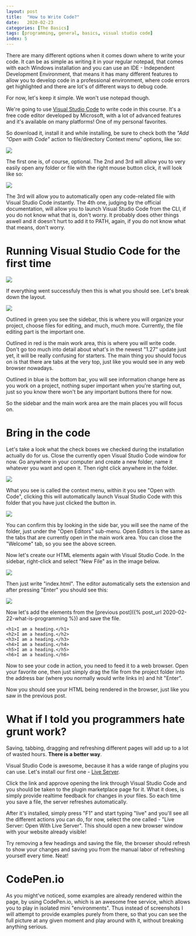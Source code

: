 ```yaml
---
layout: post
title:  "How to Write Code?"
date:   2020-02-23
categories: [The Basics]
tags: [programming, general, basics, visual studio code]
index: 5
---
```


There are many different options when it comes down where to write your code. It can be as simple as writing it in your regular notepad, that comes with each Windows installation and you can use an IDE - Independent Development Environment, that means it has many different features to allow you to develop code in a professional environment, where code errors get highlighted and there are lot's of different ways to debug code.

For now, let's keep it simple. We won't use notepad though. 

We're going to use [Visual Studio Code](https://code.visualstudio.com/) to write code in this course. It's a free code editor developed by Microsoft, with a lot of advanced features and it's available on many platforms! One of my personal favorites.

So download it, install it and while installing, be sure to check both the *"Add "Open with Code"* action to file/directory Context menu" options, like so:

<img src="/assets/img/VSC_InstallationCheckboxes.png" class="mx-auto my-5">

The first one is, of course, optional. The 2nd and 3rd will allow you to very easily open any folder or file with the right mouse button click, it will look like so:

<img src="/assets/img/OpenWithCode.png" class="mx-auto my-5">

The 3rd will allow you to automatically open any code-related file with Visual Studio Code instantly. The 4th one, judging by the official documentation, will allow you to launch Visual Studio Code from the CLI, if you do not know what that is, don't worry. It probably does other things aswell and it doesn't hurt to add it to PATH, again, if you do not know what that means, don't worry.

# Running Visual Studio Code for the first time

<a href="/assets/img/VSC_FirstTimeRunning.png" target="_blank"><img src="/assets/img/VSC_FirstTimeRunning.png" class="mx-auto my-5"></a>

If everything went successfuly then this is what you should see. Let's break down the layout.

<a href="/assets/img/VSC_Layout_MajorBlocks.png" target="_blank"><img src="/assets/img/VSC_Layout_MajorBlocks.png" class="mx-auto my-5"></a>

Outlined in green you see the sidebar, this is where you will organize your project, choose files for editing, and much, much more. Currently, the file editing part is the important one.

Outlined in red is the main work area, this is where you will write code. Don't go too much into detail about what's in the newest "1.27" update just yet, it will be really confusing for starters. The main thing you should focus on is that there are tabs at the very top, just like you would see in any web browser nowadays.

Outlined in blue is the bottom bar, you will see information change here as you work on a project, nothing super important when you're starting out, just so you know there won't be any important buttons there for now.

So the sidebar and the main work area are the main places you will focus on.

# Bring in the code

Let's take a look what the check boxes we checked during the installation actually do for us. Close the currently open Visual Studio Code window for now. Go anywhere in your computer and create a new folder, name it whatever you want and open it. Then right click anywhere in the folder.

<a href="/assets/img/VSC_MyProjectBlankFolder.png" target="_blank"><img src="/assets/img/VSC_MyProjectBlankFolder.png" class="mx-auto my-5"></a>

What you see is called the context menu, within it you see "Open with Code", clicking this will automatically launch Visual Studio Code with this folder that you have just clicked the button in.

<a href="/assets/img/VSC_MyProjectVisualStudioCode.png" target="_blank"><img src="/assets/img/VSC_MyProjectVisualStudioCode.png" class="mx-auto my-5"></a>

You can confirm this by looking in the side bar, you will see the name of the folder, just under the "Open Editors" sub-menu. Open Editors is the same as the tabs that are currently open in the main work area. You can close the "Welcome" tab, so you see the above screen.

Now let's create our HTML elements again with Visual Studio Code. In the sidebar, right-click and select "New File" as in the image below. 

<img src="/assets/img/VSC_MyProjectVisualStudioCode2.png" class="mx-auto my-5">

Then just write "index.html". The editor automatically sets the extension and after pressing "Enter" you should see this:

<img src="/assets/img/VSC_MyProjectVisualStudioCode3.png" class="mx-auto my-5">

Now let's add the elements from the [previous post]({% post_url 2020-02-22-what-is-programming %}) and save the file.

<pre><code class="language-html">&lt;h1>I am a heading.&lt;/h1>
&lt;h2>I am a heading.&lt;/h2>
&lt;h3>I am a heading.&lt;/h3>
&lt;h4>I am a heading.&lt;/h4>
&lt;h5>I am a heading.&lt;/h5>
&lt;h6>I am a heading.&lt;/h6>
</code></pre>

Now to see your code in action, you need to feed it to a web browser. Open your favorite one, then just simply drag the file from the project folder into the address bar (where you normally would write links in) and hit "Enter".

Now you should see your HTML being rendered in the browser, just like you saw in the previous post.

# What if I told you programmers hate grunt work?

Saving, tabbing, dragging and refreshing different pages will add up to a lot of wasted hours. **There is a better way**.

Visual Studio Code is awesome, because it has a wide range of plugins you can use. Let's install our first one - [Live Server](https://marketplace.visualstudio.com/items?itemName=ritwickdey.LiveServer).

Click the link and approve opening the link through Visual Studio Code and you should be taken to the plugin marketplace page for it. What it does, is simply provide realtime feedback for changes in your files. So each time you save a file, the server refreshes automatically. 

After it's installed, simply press "F1" and start typing "live" and you'll see all the different actions you can do, for now, select the one called - "Live Server: Open With Live Server". This should open a new browser window with your website already visible!

Try removing a few headings and saving the file, the browser should refresh to show your changes and saving you from the manual labor of refreshing yourself every time. Neat!

# CodePen.io

As you might've noticed, some examples are already rendered within the page, by using CodePen.io, which is an awesome free service, which allows you to play in isolated mini "environments". Thus instead of screenshots I will attempt to provide examples purely from there, so that you can see the full picture at any given moment and play around with it, without breaking anything serious.
